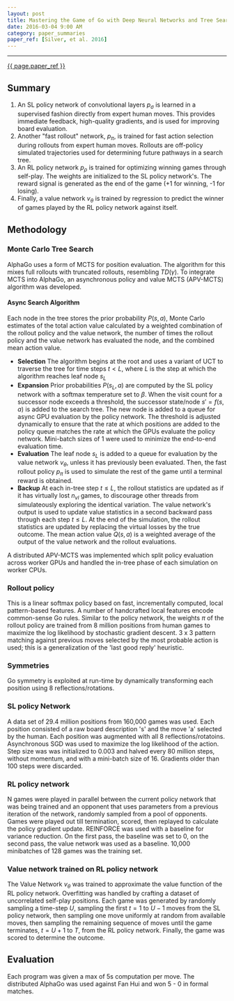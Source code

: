 ```yaml
---
layout: post
title: Mastering the Game of Go with Deep Neural Networks and Tree Search
date: 2016-03-04 9:00 AM
category: paper_summaries
paper_ref: [Silver, et al. 2016]
---
```


<script type="text/javascript" async
  src="https://cdn.mathjax.org/mathjax/latest/MathJax.js?config=TeX-MML-AM_CHTML">
</script>

<script type="text/x-mathjax-config">
MathJax.Hub.Config({
  TeX: { equationNumbers: { autoNumber: "AMS" } },
  tex2jax: {inlineMath: [['$','$'], ['\\(','\\)']]}
});
</script>
 
---
[{{ page.paper_ref }}](http://www.willamette.edu/~levenick/cs448/goNature.pdf)

## Summary ##

1. An SL policy network of convolutional layers $p_{\sigma}$ is learned in a supervised fashion directly from expert human moves. This provides immediate feedback, high-quality gradients, and is used for improving board evaluation.
2. Another "fast rollout" network, $p_{\pi}$, is trained for fast action selection during rollouts from expert human moves. Rollouts are off-policy simulated trajectories used for determining future pathways in a search tree. 
3. An RL policy network $p_{\rho}$ is trained for optimizing winning games through self-play. The weights are initialized to the SL policy network's. The reward signal is generated as the end of the game (+1 for winning, -1 for losing). 
4. Finally, a value network $v_{\theta}$ is trained by regression to predict the winner of games played by the RL policy network against itself. 

## Methodology ##

### Monte Carlo Tree Search ###

AlphaGo uses a form of MCTS for position evaluation. The algorithm for this mixes full rollouts with truncated rollouts, resembling 
$TD(\gamma)$. To integrate MCTS into AlphaGo, an asynchronous policy and value MCTS (APV-MCTS) algorithm was developed. 

#### Async Search Algorithm ####
Each node in the tree stores the prior probability $P(s,a)$, Monte Carlo estimates of the total action value 
calculated by a weighted combination of the rollout policy and the value network, the number of times the rollout policy and 
the value network has evaluated the node, and the combined mean action value. 

* <b>Selection</b> The algorithm begins at the root and uses a variant of UCT to traverse the tree for time steps $t \lt L$, where $L$ is the step at which the algorithm reaches leaf node $s_{L}$
* <b>Expansion</b> Prior probabilities $P(s_{L}, a)$ are computed by the SL policy network with a softmax temperature set to $\beta$. When the visit count for a successor node exceeds a threshold, the successor state/node $s' = f(s,a)$ is added to the search tree. The new node is added to a queue for async GPU evaluation by the policy network.  The threshold is adjusted dynamically to ensure that the rate at which positions are added to the policy queue matches the rate at which the GPUs evaluate the policy network. Mini-batch sizes of 1 were used to minimize the end-to-end evaluation time.
* <b>Evaluation</b> The leaf node $s_{L}$ is added to a queue for evaluation by the value network $v_{\theta}$, unless it has previously been evaluated. Then, the fast rollout policy $p_{\pi}$ is used to simulate the rest of the game until a terminal reward is obtained. 
* <b>Backup</b> At each in-tree step $t \le L$, the rollout statistics are updated as if it has virtually lost $n_{vl}$ games, to discourage other threads from simulateously exploring the identical variation. The value network's output is used to update value 
statistics in a second backward pass through each step $t \le L$. At the end of the simulation, the rollout statistics
are updated by replacing the virtual losses by the true outcome. The mean action value $Q(s,a)$ is a weighted average
of the output of the value network and the rollout evaluations. 
 
A distributed APV-MCTS was implemented which split policy evaluation across worker GPUs and handled 
the in-tree phase of each simulation on worker CPUs. 

### Rollout policy ###

This is a linear softmax policy based on fast, incrementally computed, local pattern-based features. A number of 
handcrafted local features encode common-sense Go rules. Similar to the policy network, the weights $\pi$ of the 
rollout policy are trained from 8 million positions from human games to maximize the log likelihood by 
stochastic gradient descent. 3 x 3 pattern matching against previous moves selected by the most probable action 
is used; this is a generalization of the 'last good reply' heuristic. 

### Symmetries ###
Go symmetry is exploited at run-time by dynamically transforming each position using 8 reflections/rotations. 

### SL policy Network ###
A data set of 29.4 million positions from 160,000 games was used. Each position consisted of a raw board description 
's' and the move 'a' selected by the human. Each position was augmented with all 8 reflections/rotatoins. 
Asynchronous SGD was used to maximize the log likelihood of the action. Step size was was initialized to 0.003 and halved
every 80 million steps, without momentum, and with a mini-batch size of 16. Gradients older than 100 steps were
discarded. 

### RL policy network ###
N games were played in parallel between the current policy network that was being trained and an opponent
that uses parameters from a previous iteration of the network, randomly sampled from a pool of opponents. Games
were played out till termination, scored, then replayed to calculate the policy gradient update. 
REINFORCE was used with a baseline for variance reduction. On the first pass, the baseline was set to 0, 
on the second pass, the value network was used as a baseline. 10,000 minibatches of 128 games was the training set. 

### Value network trained on RL policy network ###
The Value Network $v_{\theta}$ was trained to approximate the value function of the RL policy network. Overfitting was handled by crafting a dataset of uncorrelated self-play positions. Each game was generated by randomly sampling a time-step
$U$, sampling the first $t = 1$ to $U-1$ moves from the SL policy network, then sampling one move 
uniformly at random from available moves, then sampling the remaining sequence of moves until the game terminates, 
$t = U + 1$ to $T$, from the RL policy network. Finally, the game was scored to determine the outcome. 

## Evaluation ##
Each program was given a max of 5s computation per move. The distributed AlphaGo was used against
Fan Hui and won 5 - 0 in formal matches. 
